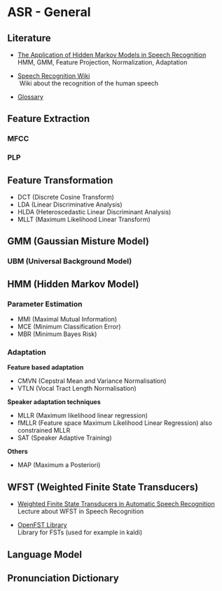 # ASR - General

## Literature

- [The Application of Hidden Markov Models in Speech Recognition](literature/The_Application_of_Hidden_Markov_Models_in_Speech_Recognition.pdf)   
  HMM, GMM, Feature Projection, Normalization, Adaptation
  
- [Speech Recognition Wiki](http://recognize-speech.com)   
  Wiki about the recognition of the human speech
  
- [Glossary](http://www.vocapia.com/glossary.html)   

## Feature Extraction

### MFCC

### PLP

## Feature Transformation

- DCT (Discrete Cosine Transform)
- LDA (Linear Discriminative Analysis)
- HLDA (Heteroscedastic Linear Discriminant Analysis)
- MLLT (Maximum Likelihood Linear Transform)

## GMM (Gaussian Misture Model)

### UBM (Universal Background Model)

## HMM (Hidden Markov Model)

### Parameter Estimation

- MMI (Maximal Mutual Information)
- MCE (Minimum Classification Error)
- MBR (Minimum Bayes Risk)

### Adaptation

**Feature based adaptation**
- CMVN (Cepstral Mean and Variance Normalisation)
- VTLN (Vocal Tract Length Normalisation)

**Speaker adaptation techniques**
- MLLR (Maximum likelihood linear regression)
- fMLLR (Feature space Maximum Likelihood Linear Regression) also constrained MLLR
- SAT (Speaker Adaptive Training)

**Others**
- MAP (Maximum a Posteriori)


## WFST (Weighted Finite State Transducers)

- [Weighted Finite State Transducers in Automatic Speech Recognition](WFST_in_Speech_Recognition.pdf)   
  Lecture about WFST in Speech Recognition
  
- [OpenFST Library](http://www.openfst.org/twiki/bin/view/FST/WebHome)   
  Library for FSTs (used for example in kaldi)

## Language Model

## Pronunciation Dictionary
